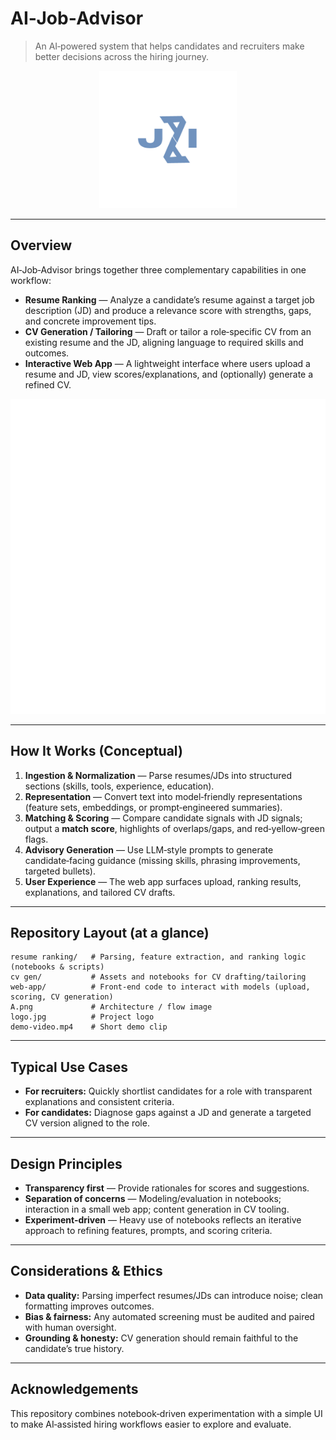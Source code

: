 # AI‑Job‑Advisor

> An AI‑powered system that helps candidates and recruiters make better decisions across the hiring journey.

<p align="center">
  <img src="logo.jpg" alt="AI‑Job‑Advisor Logo" width="220">
</p>

---

## Overview

AI‑Job‑Advisor brings together three complementary capabilities in one workflow:

- **Resume Ranking** — Analyze a candidate’s resume against a target job description (JD) and produce a relevance score with strengths, gaps, and concrete improvement tips.
- **CV Generation / Tailoring** — Draft or tailor a role‑specific CV from an existing resume and the JD, aligning language to required skills and outcomes.
- **Interactive Web App** — A lightweight interface where users upload a resume and JD, view scores/explanations, and (optionally) generate a refined CV.

<p align="center">
  <img src="A.png" alt="High‑level System Diagram" />
</p>

---

## How It Works (Conceptual)

1. **Ingestion & Normalization** — Parse resumes/JDs into structured sections (skills, tools, experience, education).
2. **Representation** — Convert text into model‑friendly representations (feature sets, embeddings, or prompt‑engineered summaries).
3. **Matching & Scoring** — Compare candidate signals with JD signals; output a **match score**, highlights of overlaps/gaps, and red‑yellow‑green flags.
4. **Advisory Generation** — Use LLM‑style prompts to generate candidate‑facing guidance (missing skills, phrasing improvements, targeted bullets).
5. **User Experience** — The web app surfaces upload, ranking results, explanations, and tailored CV drafts.

---

## Repository Layout (at a glance)

```
resume ranking/   # Parsing, feature extraction, and ranking logic (notebooks & scripts)
cv gen/           # Assets and notebooks for CV drafting/tailoring
web-app/          # Front-end code to interact with models (upload, scoring, CV generation)
A.png             # Architecture / flow image
logo.jpg          # Project logo
demo-video.mp4    # Short demo clip
```

---

## Typical Use Cases

- **For recruiters:** Quickly shortlist candidates for a role with transparent explanations and consistent criteria.
- **For candidates:** Diagnose gaps against a JD and generate a targeted CV version aligned to the role.

---

## Design Principles

- **Transparency first** — Provide rationales for scores and suggestions.
- **Separation of concerns** — Modeling/evaluation in notebooks; interaction in a small web app; content generation in CV tooling.
- **Experiment‑driven** — Heavy use of notebooks reflects an iterative approach to refining features, prompts, and scoring criteria.

---

## Considerations & Ethics

- **Data quality:** Parsing imperfect resumes/JDs can introduce noise; clean formatting improves outcomes.
- **Bias & fairness:** Any automated screening must be audited and paired with human oversight.
- **Grounding & honesty:** CV generation should remain faithful to the candidate’s true history.

---

## Acknowledgements

This repository combines notebook‑driven experimentation with a simple UI to make AI‑assisted hiring workflows easier to explore and evaluate.
